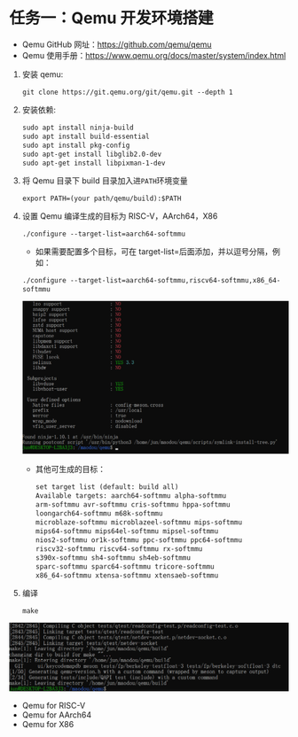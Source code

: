 # 任务一：Qemu 开发环境搭建

- Qemu GitHub 网址：<https://github.com/qemu/qemu>
- Qemu 使用手册：<https://www.qemu.org/docs/master/system/index.html>

1. 安装 qemu:

   ```shell
   git clone https://git.qemu.org/git/qemu.git --depth 1
   ```

2. 安装依赖:

   ```shell
   sudo apt install ninja-build
   sudo apt install build-essential
   sudo apt install pkg-config
   sudo apt-get install libglib2.0-dev
   sudo apt-get install libpixman-1-dev
   ```

3. 将 Qemu 目录下 build 目录加入进`PATH`环境变量

   ```shell
   export PATH=(your path/qemu/build):$PATH
   ```

4. 设置 Qemu 编译生成的目标为 RISC-V，AArch64，X86

   ```shell
   ./configure --target-list=aarch64-softmmu
   ```

   - 如果需要配置多个目标，可在 target-list=后面添加，并以逗号分隔，例如：

   ```shell
   ./configure --target-list=aarch64-softmmu,riscv64-softmmu,x86_64-softmmu
   ```

   ![result](assert/task1.1.1.png)

   - 其他可生成的目标：

     ```shell
     set target list (default: build all)
     Available targets: aarch64-softmmu alpha-softmmu
     arm-softmmu avr-softmmu cris-softmmu hppa-softmmu
     loongarch64-softmmu m68k-softmmu
     microblaze-softmmu microblazeel-softmmu mips-softmmu
     mips64-softmmu mips64el-softmmu mipsel-softmmu
     nios2-softmmu or1k-softmmu ppc-softmmu ppc64-softmmu
     riscv32-softmmu riscv64-softmmu rx-softmmu
     s390x-softmmu sh4-softmmu sh4eb-softmmu
     sparc-softmmu sparc64-softmmu tricore-softmmu
     x86_64-softmmu xtensa-softmmu xtensaeb-softmmu
     ```

5. 编译

   ```shell
   make
   ```

![result](assert/task1.1.2.png)

- Qemu for RISC-V
- Qemu for AArch64
- Qemu for X86
